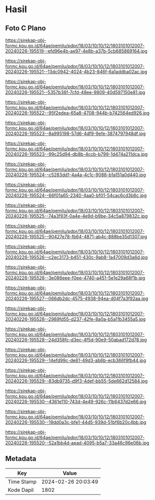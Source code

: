 # Hasil

## Foto C Plano

https://sirekap-obj-formc.kpu.go.id/64ae/pemilu/pdpr/18/03/10/10/12/1803101012007-20240226-195519--efd96e4b-ae97-4e8b-a37b-5cb685869164.jpg

https://sirekap-obj-formc.kpu.go.id/64ae/pemilu/pdpr/18/03/10/10/12/1803101012007-20240226-195521--13dc0942-4024-4b23-846f-6a1addba02ac.jpg

https://sirekap-obj-formc.kpu.go.id/64ae/pemilu/pdpr/18/03/10/10/12/1803101012007-20240226-195521--5357b36f-7cfd-48ee-9809-40d597150e81.jpg

https://sirekap-obj-formc.kpu.go.id/64ae/pemilu/pdpr/18/03/10/10/12/1803101012007-20240226-195522--95f2edea-65a8-4708-944b-b742564ed926.jpg

https://sirekap-obj-formc.kpu.go.id/64ae/pemilu/pdpr/18/03/10/10/12/1803101012007-20240226-195523--8a995198-57d6-4df9-9efe-3874797948df.jpg

https://sirekap-obj-formc.kpu.go.id/64ae/pemilu/pdpr/18/03/10/10/12/1803101012007-20240226-195523--99c25d94-db8b-4ccb-b799-1d474a211dca.jpg

https://sirekap-obj-formc.kpu.go.id/64ae/pemilu/pdpr/18/03/10/10/12/1803101012007-20240226-195524--c5283dd1-4a4a-4c1c-9088-b1a151a0d440.jpg

https://sirekap-obj-formc.kpu.go.id/64ae/pemilu/pdpr/18/03/10/10/12/1803101012007-20240226-195524--66f01a65-2340-4aa0-bf01-54cac6cd3b6c.jpg

https://sirekap-obj-formc.kpu.go.id/64ae/pemilu/pdpr/18/03/10/10/12/1803101012007-20240226-195525--74a3f93f-0a4e-4e9d-b9be-34c5a879832c.jpg

https://sirekap-obj-formc.kpu.go.id/64ae/pemilu/pdpr/18/03/10/10/12/1803101012007-20240226-195525--90427e78-fb64-4871-ab4c-888be35d1307.jpg

https://sirekap-obj-formc.kpu.go.id/64ae/pemilu/pdpr/18/03/10/10/12/1803101012007-20240226-195526--c2ec3173-b451-430c-9ab8-1a47009d3a6d.jpg

https://sirekap-obj-formc.kpu.go.id/64ae/pemilu/pdpr/18/03/10/10/12/1803101012007-20240226-195526--3e086eee-f0ee-4740-a451-5e1e29a68f1b.jpg

https://sirekap-obj-formc.kpu.go.id/64ae/pemilu/pdpr/18/03/10/10/12/1803101012007-20240226-195527--066db2dc-4575-4938-94ea-d04f7a3f92aa.jpg

https://sirekap-obj-formc.kpu.go.id/64ae/pemilu/pdpr/18/03/10/10/12/1803101012007-20240226-195528--2989fd55-d237-42fe-8a0a-b5a11b3455a5.jpg

https://sirekap-obj-formc.kpu.go.id/64ae/pemilu/pdpr/18/03/10/10/12/1803101012007-20240226-195528--24d358fc-d3ec-4f5d-90e9-50abad172d78.jpg

https://sirekap-obj-formc.kpu.go.id/64ae/pemilu/pdpr/18/03/10/10/12/1803101012007-20240226-195529--14efd99c-de61-49d3-ab6b-ecb366f9fb44.jpg

https://sirekap-obj-formc.kpu.go.id/64ae/pemilu/pdpr/18/03/10/10/12/1803101012007-20240226-195529--83db9735-d9f3-4def-bb55-5de662d12584.jpg

https://sirekap-obj-formc.kpu.go.id/64ae/pemilu/pdpr/18/03/10/10/12/1803101012007-20240226-195530--4361e110-743d-4e49-926c-11b6437d2e66.jpg

https://sirekap-obj-formc.kpu.go.id/64ae/pemilu/pdpr/18/03/10/10/12/1803101012007-20240226-195530--19dd0a3c-bfe1-44d5-939d-51bf6b20c4bb.jpg

https://sirekap-obj-formc.kpu.go.id/64ae/pemilu/pdpr/18/03/10/10/12/1803101012007-20240226-195520--52a1bb4d-aead-4095-b5a7-33a46c96e06b.jpg


## Metadata

| Key        | Value               |
| ---------- | ------------------- |
| Time Stamp | 2024-02-26 20:03:49 |
| Kode Dapil | 1802                |



